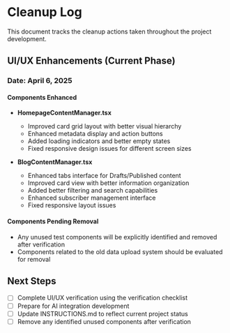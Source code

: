 # Cleanup Log

This document tracks the cleanup actions taken throughout the project development.

## UI/UX Enhancements (Current Phase)

### Date: April 6, 2025

#### Components Enhanced
- **HomepageContentManager.tsx**
  - Improved card grid layout with better visual hierarchy
  - Enhanced metadata display and action buttons
  - Added loading indicators and better empty states
  - Fixed responsive design issues for different screen sizes

- **BlogContentManager.tsx**
  - Enhanced tabs interface for Drafts/Published content
  - Improved card view with better information organization
  - Added better filtering and search capabilities
  - Enhanced subscriber management interface
  - Fixed responsive layout issues

#### Components Pending Removal
- Any unused test components will be explicitly identified and removed after verification
- Components related to the old data upload system should be evaluated for removal

## Next Steps

- [ ] Complete UI/UX verification using the verification checklist
- [ ] Prepare for AI integration development
- [ ] Update INSTRUCTIONS.md to reflect current project status
- [ ] Remove any identified unused components after verification
